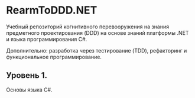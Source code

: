 # RearmToDDD.NET

Учебный репозиторий когнитивного перевооружения на знания предметного проектирования (DDD) на основе знаний платформы .NET и языка программирования C#.

Дополнительно: разработка через тестирование (TDD), рефакторинг и функциональное программирование.

## Уровень 1.

Основы языка C#.


